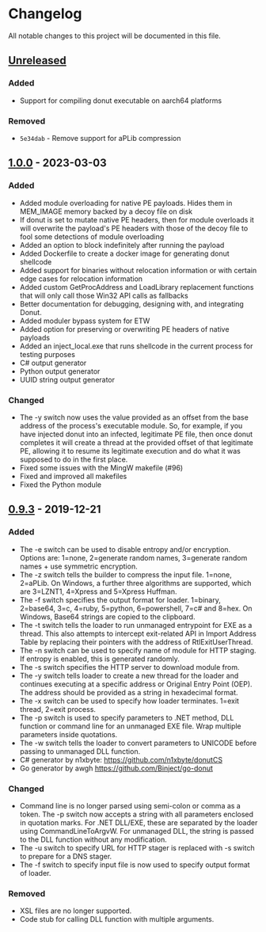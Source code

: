 # Changelog
All notable changes to this project will be documented in this file.

## [Unreleased]

### Added

- Support for compiling donut executable on aarch64 platforms

### Removed

- `5e34dab` - Remove support for aPLib compression

## [1.0.0] - 2023-03-03

### Added

* Added module overloading for native PE payloads. Hides them in MEM_IMAGE memory backed by a decoy file on disk
* If donut is set to mutate native PE headers, then for module overloads it will overwrite the payload's PE headers with those of the decoy file to fool some detections of module overloading
* Added an option to block indefinitely after running the payload
* Added Dockerfile to create a docker image for generating donut shellcode
* Added support for binaries without relocation information or with certain edge cases for relocation information
* Added custom GetProcAddress and LoadLibrary replacement functions that will only call those Win32 API calls as fallbacks
* Better documentation for debugging, designing with, and integrating Donut.
* Added moduler bypass system for ETW
* Added option for preserving or overwriting PE headers of native payloads
* Added an inject_local.exe that runs shellcode in the current process for testing purposes
* C# output generator
* Python output generator
* UUID string output generator

### Changed

* The -y switch now uses the value provided as an offset from the base address of the process's executable module. So, for example, if you have injected donut into an infected, legitimate PE file, then once donut completes it will create a thread at the provided offset of that legitimate PE, allowing it to resume its legitimate execution and do what it was supposed to do in the first place.
* Fixed some issues with the MingW makefile (#96)
* Fixed and improved all makefiles
* Fixed the Python module

## [0.9.3] - 2019-12-21

### Added

* The -e switch can be used to disable entropy and/or encryption. Options are: 1=none, 2=generate random names, 3=generate random names + use symmetric encryption.
* The -z switch tells the builder to compress the input file. 1=none, 2=aPLib. On Windows, a further three algorithms are supported, which are 3=LZNT1, 4=Xpress and 5=Xpress Huffman.
* The -f switch specifies the output format for loader. 1=binary, 2=base64, 3=c, 4=ruby, 5=python, 6=powershell, 7=c# and 8=hex. On Windows, Base64 strings are copied to the clipboard.
* The -t switch tells the loader to run unmanaged entrypoint for EXE as a thread. This also attempts to intercept exit-related API in Import Address Table by replacing their pointers with the address of RtlExitUserThread.
* The -n switch can be used to specify name of module for HTTP staging. If entropy is enabled, this is generated randomly.
* The -s switch specifies the HTTP server to download module from.
* The -y switch tells loader to create a new thread for the loader and continues executing at a specific address or Original Entry Point (OEP). The address should be provided as a string in hexadecimal format.
* The -x switch can be used to specify how loader terminates. 1=exit thread, 2=exit process.
* The -p switch is used to specify parameters to .NET method, DLL function or command line for an unmanaged EXE file. Wrap multiple parameters inside quotations.
* The -w switch tells the loader to convert parameters to UNICODE before passing to unmanaged DLL function.
* C# generator by n1xbyte: https://github.com/n1xbyte/donutCS
* Go generator by awgh https://github.com/Binject/go-donut

### Changed

* Command line is no longer parsed using semi-colon or comma as a token. The -p switch now accepts a string with all parameters enclosed in quotation marks. For .NET DLL/EXE, these are separated by the loader using CommandLineToArgvW. For unmanaged DLL, the string is passed to the DLL function without any modification.
* The -u switch to specify URL for HTTP stager is replaced with -s switch to prepare for a DNS stager.
* The -f switch to specify input file is now used to specify output format of loader.

### Removed

* XSL files are no longer supported.
* Code stub for calling DLL function with multiple arguments.

[unreleased]: https://github.com/MEhrn00/donut/compare/v1.0...HEAD
[1.0.0]: https://github.com/MEhrn00/donut/compare/v0.9.3...v1.0
[0.9.3]: https://github.com/MEhrn00/donut/releases/tag/v0.9.3
